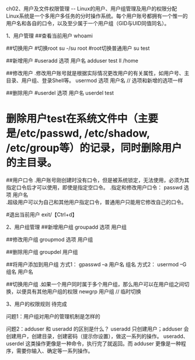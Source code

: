 ch02、用户及文件权限管理 -- Linux的用户、用户组管理及用户的权限分配
    Linux系统是一个多用户多任务的分时操作系统。每个用户账号都拥有一个惟一的用户名和各自的口令，以及至少属于一个用户组（GID与UID同值同名）。

1、用户管理
##查看当前用户
whoami

##切换用户
#切换root
su -/su root
#root切换普通用户
su test

##新增用户
#useradd 选项 用户名
adduser test
ll /home

##修改用户
.修改用户账号就是根据实际情况更改用户的有关属性，如用户号、主目录、用户组、登录Shell等。
usermod 选项 用户名  // 选项和新增的选项一样

##删除用户
#userdel 选项 用户名
userdel test
# 删除用户test在系统文件中（主要是/etc/passwd, /etc/shadow, /etc/group等）的记录，同时删除用户的主目录。

##用户口令
.用户账号刚创建时没有口令，但是被系统锁定，无法使用，必须为其指定口令后才可以使用，即使是指定空口令。
.指定和修改用户口令： passwd 选项 用户名   
.超级用户可以为自己和其他用户指定口令，普通用户只能用它修改自己的口令。

#退出当前用户
exit/【Ctrl+d】

2、用户组管理
##新增用户组
groupadd 选项 用户组

##修改用户组
groupmod 选项 用户组

##删除用户组
groupdel 用户组

##将用户添加到用户组
方式1： gpasswd –a 用户名 组名
方式2： usermod –G 组名 用户名

##切换用户组
.如果一个用户同时属于多个用户组，那么用户可以在用户组之间切换，以便具有其他用户组的权限
newgrp 用户组 // 临时切换

3、用户的权限规则
待完成

问题1：用户组对用户的管理机制是怎样的

问题2：adduser 和 useradd 的区别是什么？
useradd 只创建用户；adduser 会创建用户，创建目录，创建密码（提示你设置），做这一系列的操作。
useradd、userdel 这类操作更像是一种命令，执行完了就返回。而 adduser 更像是一种程序，需要你输入、确定等一系列操作。
